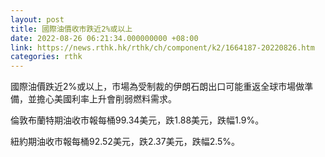 ```yaml
---
layout: post
title: 國際油價收市跌近2%或以上
date: 2022-08-26 06:21:34.000000000 +08:00
link: https://news.rthk.hk/rthk/ch/component/k2/1664187-20220826.htm
categories: rthk
---
```


國際油價跌近2%或以上，市場為受制裁的伊朗石朗出口可能重返全球市場做準備，並擔心美國利率上升會削弱燃料需求。

倫敦布蘭特期油收市報每桶99.34美元，跌1.88美元，跌幅1.9%。

紐約期油收市報每桶92.52美元，跌2.37美元，跌幅2.5%。
